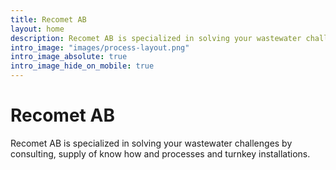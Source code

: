 ```yaml
---
title: Recomet AB
layout: home
description: Recomet AB is specialized in solving your wastewater challenges by consulting, supply of know how and processes and turnkey installations.
intro_image: "images/process-layout.png"
intro_image_absolute: true
intro_image_hide_on_mobile: true
---
```


# Recomet AB

Recomet AB is specialized in solving your wastewater challenges by consulting, supply of know how and processes and turnkey installations.
